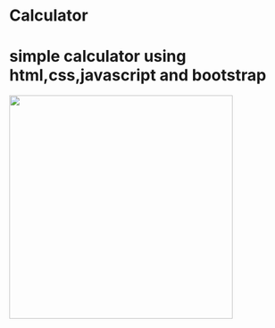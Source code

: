 # Calculator
# simple calculator using html,css,javascript and bootstrap

<img src="(https://github.com/arpan9932/Calculator/assets/120242028/a50dd804-eb1e-424c-90b6-ef4578b28048)
" width="400"/>
